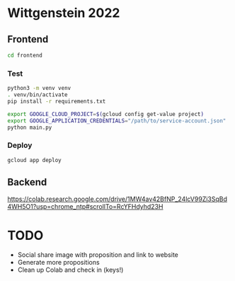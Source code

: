 # Wittgenstein 2022

## Frontend

```bash
cd frontend
```

### Test

```bash
python3 -m venv venv
. venv/bin/activate
pip install -r requirements.txt
```

```bash
export GOOGLE_CLOUD_PROJECT=$(gcloud config get-value project)
export GOOGLE_APPLICATION_CREDENTIALS="/path/to/service-account.json"
python main.py
```

### Deploy

```bash
gcloud app deploy
```

## Backend

https://colab.research.google.com/drive/1MW4av42BfNP_24lcV99Zi3SqBd4WH5O1?usp=chrome_ntp#scrollTo=RcYFHdyhd23H

# TODO
- Social share image with proposition and link to website
- Generate more propositions
- Clean up Colab and check in (keys!)
